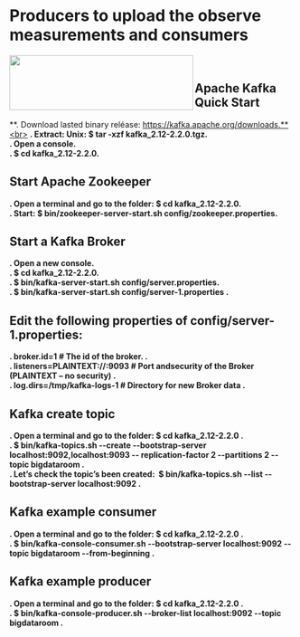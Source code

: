 # Producers to upload the observe measurements and consumers <br>
<a href="https://kafka.apache.org/"><img src="https://kafka.apache.org/images/logo.png" align="left" width="325" height="97"></a><br>

## Apache Kafka Quick Start 

**.	Download lasted binary reléase: https://kafka.apache.org/downloads.**<br>
**.	Extract: Unix: $ tar -xzf kafka_2.12-2.2.0.tgz.**<br>
**.	Open a console.**<br>
**.	$ cd kafka_2.12-2.2.0.**<br>


## Start Apache Zookeeper

**.	Open a terminal and go to the folder: $ cd kafka_2.12-2.2.0.**<br>
**.	Start: $ bin/zookeeper-server-start.sh config/zookeeper.properties.**<br>



## Start a Kafka Broker

**.	Open a new console.**<br>
**.	$ cd kafka_2.12-2.2.0.**<br>
**.	$ bin/kafka-server-start.sh config/server.properties.**<br>
**.	$ bin/kafka-server-start.sh config/server-1.properties .**<br>

## Edit the following properties of config/server-1.properties:

**.	broker.id=1 # The id of the broker. .**<br>
**.	listeners=PLAINTEXT://:9093 # Port andsecurity of the Broker (PLAINTEXT – no security) .**<br>
**. log.dirs=/tmp/kafka-logs-1 # Directory for new Broker data .**<br>


## Kafka create topic

**.	Open a terminal and go to the folder: $ cd kafka_2.12-2.2.0 .**<br>
**.	$ bin/kafka-topics.sh --create --bootstrap-server localhost:9092,localhost:9093 -- replication-factor 2 --partitions 2 --topic 
bigdataroom .**<br>
**.	Let’s check the topic’s been created:  $ bin/kafka-topics.sh --list --bootstrap-server localhost:9092 .**<br>


## Kafka example consumer 

**.	Open a terminal and go to the folder: $ cd kafka_2.12-2.2.0 .**<br>
**.	$ bin/kafka-console-consumer.sh --bootstrap-server localhost:9092 --topic bigdataroom --from-beginning .**<br>


## Kafka example producer 

**.	Open a terminal and go to the folder: $ cd kafka_2.12-2.2.0 .**<br>
**.	$ bin/kafka-console-producer.sh --broker-list localhost:9092 --topic bigdataroom .**<br>
